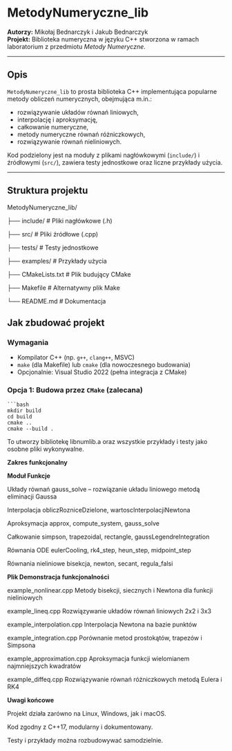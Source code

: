 # MetodyNumeryczne_lib

**Autorzy:** Mikołaj Bednarczyk i Jakub Bednarczyk  
**Projekt:** Biblioteka numeryczna w języku C++ stworzona w ramach laboratorium z przedmiotu *Metody Numeryczne*.

---

## Opis

`MetodyNumeryczne_lib` to prosta biblioteka C++ implementująca popularne metody obliczeń numerycznych, obejmująca m.in.:

- rozwiązywanie układów równań liniowych,
- interpolację i aproksymację,
- całkowanie numeryczne,
- metody numeryczne równań różniczkowych,
- rozwiązywanie równań nieliniowych.

Kod podzielony jest na moduły z plikami nagłówkowymi (`include/`) i źródłowymi (`src/`), zawiera testy jednostkowe oraz liczne przykłady użycia.

---

## Struktura projektu

MetodyNumeryczne_lib/

├── include/ # Pliki nagłówkowe (.h)

├── src/ # Pliki źródłowe (.cpp)

├── tests/ # Testy jednostkowe

├── examples/ # Przykłady użycia

├── CMakeLists.txt # Plik budujący CMake

├── Makefile # Alternatywny plik Make

└── README.md # Dokumentacja

## Jak zbudować projekt

### Wymagania

- Kompilator C++ (np. `g++`, `clang++`, MSVC)
- `make` (dla Makefile) lub `cmake` (dla nowoczesnego budowania)
- Opcjonalnie: Visual Studio 2022 (pełna integracja z CMake)

### Opcja 1: Budowa przez `CMake` (zalecana)
    
    ```bash
    mkdir build
    cd build
    cmake ..
    cmake --build .


To utworzy bibliotekę libnumlib.a oraz wszystkie przykłady i testy jako osobne pliki wykonywalne.

**Zakres funkcjonalny**

**Moduł	Funkcje**

Układy równań	gauss_solve – rozwiązanie układu liniowego metodą eliminacji Gaussa

Interpolacja	obliczRozniceDzielone, wartoscInterpolacjiNewtona

Aproksymacja	approx, compute_system, gauss_solve

Całkowanie	simpson, trapezoidal, rectangle, gaussLegendreIntegration

Równania ODE	eulerCooling, rk4_step, heun_step, midpoint_step

Równania nieliniowe	bisekcja, newton, secant, regula_falsi


**Plik	Demonstracja funkcjonalności**

example_nonlinear.cpp	Metody bisekcji, siecznych i Newtona dla funkcji nieliniowych

example_lineq.cpp	Rozwiązywanie układów równań liniowych 2x2 i 3x3

example_interpolation.cpp	Interpolacja Newtona na bazie punktów

example_integration.cpp	Porównanie metod prostokątów, trapezów i Simpsona

example_approximation.cpp	Aproksymacja funkcji wielomianem najmniejszych kwadratów

example_diffeq.cpp	Rozwiązywanie równań różniczkowych metodą Eulera i RK4

**Uwagi końcowe**

Projekt działa zarówno na Linux, Windows, jak i macOS.

Kod zgodny z C++17, modularny i dokumentowany.

Testy i przykłady można rozbudowywać samodzielnie.


